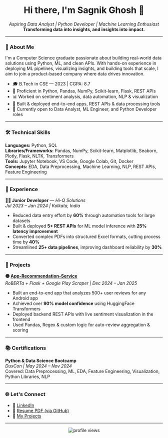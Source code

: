 <h1 align="center">Hi there, I'm Sagnik Ghosh 👋</h1>

<p align="center">
  <em>Aspiring Data Analyst | Python Developer | Machine Learning Enthusiast</em><br>
  <strong>Transforming data into insights, and insights into impact.</strong>
</p>

---

### 🚀 About Me

I'm a Computer Science graduate passionate about building real-world data solutions using Python, ML, and clean APIs. With hands-on experience in deploying ML pipelines, visualizing insights, and building tools that scale, I aim to join a product-based company where data drives innovation.

- 🎓 B.Tech in CSE — 2023 | CGPA: 8.7  
- 🧠 Proficient in Python, Pandas, NumPy, Scikit-learn, Flask, REST APIs  
- 📊 Worked on sentiment analysis, data automation, NLP & visualization  
- 🔧 Built & deployed end-to-end apps, REST APIs & data processing tools  
- 📍 Currently open to Data Analyst, ML Engineer, and Python Developer roles

---

### 🛠️ Technical Skills

**Languages:** Python, SQL  
**Libraries/Frameworks:** Pandas, NumPy, Scikit-learn, Matplotlib, Seaborn, Plotly, Flask, NLTK, Transformers  
**Tools:** Jupyter Notebook, VS Code, Google Colab, Git, Docker  
**Concepts:** EDA, Data Preprocessing, Machine Learning, NLP, REST APIs, Feature Engineering

---

### 💼 Experience

**👨‍💻 Junior Developer** — *Hi-Q Solutions*  
*Jul 2023 – Jan 2024 | Kolkata, India*

- Reduced data entry effort by **60%** through automation tools for large datasets  
- Built & deployed **5+ REST APIs** for ML model inference with **25% latency improvement**  
- Converted complex PDFs into structured Excel formats, cutting process time by **40%**  
- Streamlined **25+ data pipelines**, improving dashboard reliability by **30%**

---

### 🧠 Projects

**🟡 <a href="https://github.com/coderSagnikDS/App-Recommendation-Service" target="_blank">App-Recommendation-Service</a>**  
*RoBERTa + Flask + Google Play Scraper | Dec 2024 – Jan 2025*

- Built an end-to-end app that analyzes 500+ user reviews for any Android app  
- Achieved over **90% model confidence** using HuggingFace Transformers  
- Deployed backend REST APIs with live sentiment visualization in the frontend  
- Used Pandas, Regex & custom logic for auto-review aggregation & scoring

---

### 📚 Certifications

**Python & Data Science Bootcamp**  
*DuxCon | May 2024 – Nov 2024*  
Covered: Data Preprocessing, ML, EDA, Feature Engineering, Visualization, Python Libraries, NLP

---

### 🌐 Let's Connect

- 🔗 <a href="https://www.linkedin.com/in/sagnik-ghosh-80b596367/" target="_blank">LinkedIn</a>  
- 💼 <a href="https://github.com/coderSagnikDS" target="_blank">Resume PDF (via GitHub)</a>  
- 🧠 <a href="https://github.com/coderSagnikDS?tab=repositories" target="_blank">My Projects</a>

---

<p align="center">
  <img src="https://komarev.com/ghpvc/?username=coderSagnikDS&style=flat-square" alt="profile views" />
</p>
